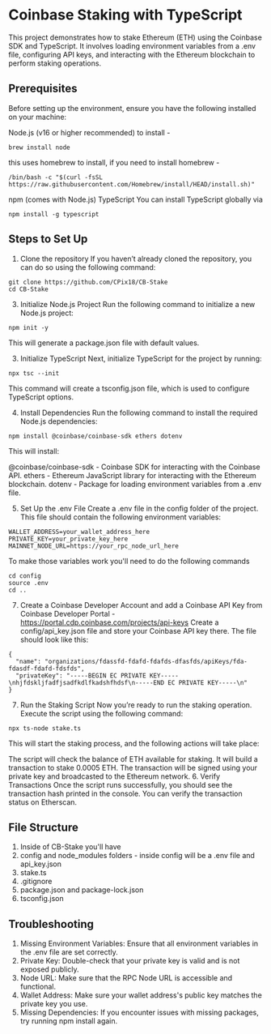 # Coinbase Staking with TypeScript
This project demonstrates how to stake Ethereum (ETH) using the Coinbase SDK and TypeScript. It involves loading environment variables from a .env file, configuring API keys, and interacting with the Ethereum blockchain to perform staking operations.

## Prerequisites
Before setting up the environment, ensure you have the following installed on your machine:

Node.js (v16 or higher recommended) to install - 
```
brew install node
```
this uses homebrew to install, if you need to install homebrew - 
```
/bin/bash -c "$(curl -fsSL https://raw.githubusercontent.com/Homebrew/install/HEAD/install.sh)"
```
npm (comes with Node.js)
TypeScript You can install TypeScript globally via 
```
npm install -g typescript
```

## Steps to Set Up
1. Clone the repository
If you haven’t already cloned the repository, you can do so using the following command:
```
git clone https://github.com/CPix18/CB-Stake
cd CB-Stake
```

3. Initialize Node.js Project
Run the following command to initialize a new Node.js project:
```
npm init -y
```
This will generate a package.json file with default values.

3. Initialize TypeScript
Next, initialize TypeScript for the project by running:
```
npx tsc --init
```
This command will create a tsconfig.json file, which is used to configure TypeScript options.

4. Install Dependencies
Run the following command to install the required Node.js dependencies:
```
npm install @coinbase/coinbase-sdk ethers dotenv
```
This will install:

@coinbase/coinbase-sdk - Coinbase SDK for interacting with the Coinbase API.
ethers - Ethereum JavaScript library for interacting with the Ethereum blockchain.
dotenv - Package for loading environment variables from a .env file.

5. Set Up the .env File
Create a .env file in the config folder of the project. This file should contain the following environment variables:
```
WALLET_ADDRESS=your_wallet_address_here
PRIVATE_KEY=your_private_key_here
MAINNET_NODE_URL=https://your_rpc_node_url_here
```
To make those variables work you'll need to do the following commands
```
cd config
source .env
cd ..
```

7. Create a Coinbase Developer Account and add a Coinbase API Key from Coinbase Developer Portal - https://portal.cdp.coinbase.com/projects/api-keys 
Create a config/api_key.json file and store your Coinbase API key there. The file should look like this:
```
{
  "name": "organizations/fdassfd-fdafd-fdafds-dfasfds/apiKeys/fda-fdasdf-fdafd-fdsfds",
  "privateKey": "-----BEGIN EC PRIVATE KEY-----\nhjfdskljfadfjsadfkdlfkadshfhdsf\n-----END EC PRIVATE KEY-----\n"
}
```
7. Run the Staking Script
Now you’re ready to run the staking operation. Execute the script using the following command:
```
npx ts-node stake.ts
```
This will start the staking process, and the following actions will take place:

The script will check the balance of ETH available for staking.
It will build a transaction to stake 0.0005 ETH.
The transaction will be signed using your private key and broadcasted to the Ethereum network.
6. Verify Transactions
Once the script runs successfully, you should see the transaction hash printed in the console. You can verify the transaction status on Etherscan.

## File Structure

1. Inside of CB-Stake you'll have
2. config and node_modules folders - inside config will be a .env file and api_key.json
3. stake.ts
4. .gitignore 
5. package.json and package-lock.json
6. tsconfig.json

## Troubleshooting
1. Missing Environment Variables: Ensure that all environment variables in the .env file are set correctly.
2. Private Key: Double-check that your private key is valid and is not exposed publicly.
3. Node URL: Make sure that the RPC Node URL is accessible and functional.
4. Wallet Address: Make sure your wallet address's public key matches the private key you use.
5. Missing Dependencies: If you encounter issues with missing packages, try running npm install again.


